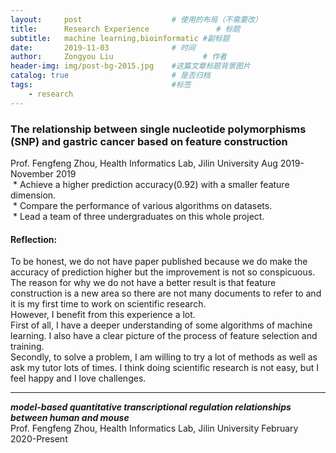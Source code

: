 ```yaml
---
layout:     post                    # 使用的布局（不需要改）
title:      Research Experience               # 标题 
subtitle:   machine learning,bioinformatic #副标题
date:       2019-11-03              # 时间
author:     Zongyou Liu                    # 作者
header-img: img/post-bg-2015.jpg    #这篇文章标题背景图片
catalog: true                       # 是否归档
tags:                               #标签
    - research
---
```


### The relationship between single nucleotide polymorphisms (SNP) and gastric cancer based on feature construction  
Prof. Fengfeng Zhou, Health Informatics Lab, Jilin University       Aug 2019-November 2019  
&nbsp;* Achieve a higher prediction accuracy(0.92) with a smaller feature dimension.  
&nbsp;* Compare the performance of various algorithms on datasets.  
&nbsp;* Lead a team of three undergraduates on this whole project.  

#### Reflection:  
To be honest, we do not have paper published because we do make the accuracy of prediction higher but the improvement is not so conspicuous.   
The reason for why we do not have a better result is that feature construction is a new area so there are not many documents to refer to and it is my first time to work on scientific research.   
However, I benefit from this experience a lot.   
First of all, I have a deeper understanding of some algorithms of machine learning. I also have a clear picture of the process of feature selection and training.  
Secondly, to solve a problem, I am willing to try a lot of methods as well as ask my tutor lots of times. I think doing scientific research is not easy, but I feel happy and I love challenges.  

***

***model-based quantitative transcriptional regulation relationships between human and mouse***  
Prof. Fengfeng Zhou, Health Informatics Lab, Jilin University      February 2020-Present

